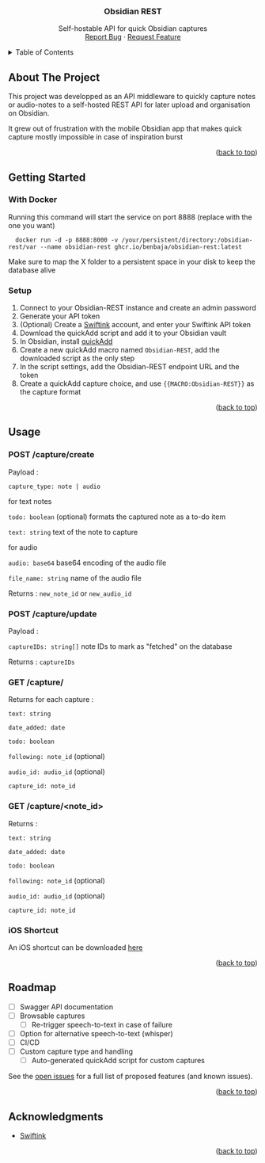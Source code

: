 <!-- Improved compatibility of back to top link: See: https://github.com/othneildrew/Best-README-Template/pull/73 -->
<a id="readme-top"></a>
<!--
*** Thanks for checking out the Best-README-Template. If you have a suggestion
*** that would make this better, please fork the repo and create a pull request
*** or simply open an issue with the tag "enhancement".
*** Don't forget to give the project a star!
*** Thanks again! Now go create something AMAZING! :D
-->
<!-- PROJECT LOGO -->
<br />
<div align="center">

<h3 align="center">Obsidian REST</h3>

  <p align="center">
    Self-hostable API for quick Obsidian captures
    <br />
    <a href="https://github.com/benbaja/obsidian-rest/issues/new?labels=bug&template=bug-report---.md">Report Bug</a>
    ·
    <a href="https://github.com/benbaja/obsidian-rest/issues/new?labels=enhancement&template=feature-request---.md">Request Feature</a>
  </p>
</div>



<!-- TABLE OF CONTENTS -->
<details>
  <summary>Table of Contents</summary>
  <ol>
    <li>
      <a href="#about-the-project">About The Project</a>
    </li>
    <li>
      <a href="#getting-started">Getting Started</a>
      <ul>
        <li><a href="#prerequisites">Prerequisites</a></li>
        <li><a href="#installation">Installation</a></li>
      </ul>
    </li>
    <li><a href="#usage">Usage</a></li>
    <li><a href="#roadmap">Roadmap</a></li>
    <li><a href="#acknowledgments">Acknowledgments</a></li>
  </ol>
</details>



<!-- ABOUT THE PROJECT -->
## About The Project

This project was developped as an API middleware to quickly capture notes or audio-notes to a self-hosted REST API for later upload and organisation on Obsidian.

It grew out of frustration with the mobile Obsidian app that makes quick capture mostly impossible in case of inspiration burst

<p align="right">(<a href="#readme-top">back to top</a>)</p>


<!-- GETTING STARTED -->
## Getting Started

### With Docker

Running this command will start the service on port 8888 (replace with the one you want)
```
  docker run -d -p 8888:8000 -v /your/persistent/directory:/obsidian-rest/var --name obsidian-rest ghcr.io/benbaja/obsidian-rest:latest
```
Make sure to map the X folder to a persistent space in your disk to keep the database alive

### Setup

1. Connect to your Obsidian-REST instance and create an admin password
2. Generate your API token
3. (Optional) Create a [Swiftink](https://www.swiftink.io/) account, and enter your Swiftink API token 
4. Download the quickAdd script and add it to your Obsidian vault
5. In Obsidian, install [quickAdd](https://github.com/chhoumann/quickadd)
6. Create a new quickAdd macro named `Obsidian-REST`, add the downloaded script as the only step
7. In the script settings, add the Obsidian-REST endpoint URL and the token 
8. Create a quickAdd capture choice, and use `{{MACRO:Obsidian-REST}}` as the capture format


<p align="right">(<a href="#readme-top">back to top</a>)</p>



<!-- USAGE EXAMPLES -->
## Usage

### POST /capture/create

Payload :

`capture_type: note | audio`

for text notes

`todo: boolean` (optional) formats the captured note as a to-do item

`text: string` text of the note to capture

for audio

`audio: base64` base64 encoding of the audio file

`file_name: string` name of the audio file

Returns : `new_note_id` or `new_audio_id`


### POST /capture/update

Payload :

`captureIDs: string[]` note IDs to mark as "fetched" on the database

Returns : `captureIDs`


### GET /capture/

Returns for each capture :

`text: string`

`date_added: date`

`todo: boolean`

`following: note_id` (optional)

`audio_id: audio_id` (optional)

`capture_id: note_id`


### GET /capture/<note_id>

Returns :

`text: string`

`date_added: date`

`todo: boolean`

`following: note_id` (optional)

`audio_id: audio_id` (optional)

`capture_id: note_id`


### iOS Shortcut

An iOS shortcut can be downloaded [here](https://www.icloud.com/shortcuts/7894978280be44558b51494cb8f78563)

<p align="right">(<a href="#readme-top">back to top</a>)</p>



<!-- ROADMAP -->
## Roadmap

- [ ] Swagger API documentation
- [ ] Browsable captures
  - [ ] Re-trigger speech-to-text in case of failure
- [ ] Option for alternative speech-to-text (whisper)
- [ ] CI/CD
- [ ] Custom capture type and handling
    - [ ] Auto-generated quickAdd script for custom captures

See the [open issues](https://github.com/github_username/repo_name/issues) for a full list of proposed features (and known issues).

<p align="right">(<a href="#readme-top">back to top</a>)</p>


<!-- ACKNOWLEDGMENTS -->
## Acknowledgments

* [Swiftink](https://www.swiftink.io/)

<p align="right">(<a href="#readme-top">back to top</a>)</p>
